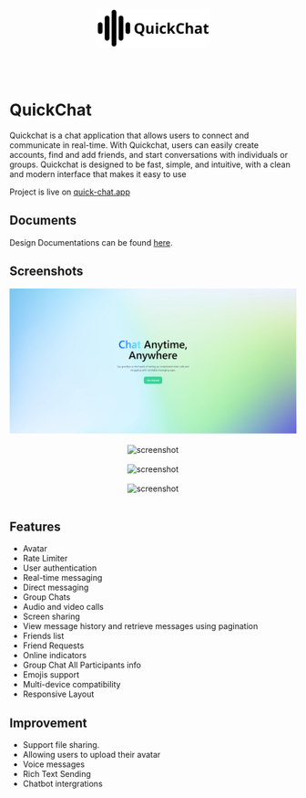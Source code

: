 <div align="center">
  <br/>
  <br/>
  <br/>
  <br/>
  <img src="./frontend/src/assets/icons/brand-logo.png" alt="Logo" width="200">
  <br/>
  <br/>
  <br/>
  <br/>
</div>

# QuickChat

Quickchat is a chat application that allows users to connect and communicate in real-time. With Quickchat, users can easily create accounts, find and add friends, and start conversations with individuals or groups. Quickchat is designed to be fast, simple, and intuitive, with a clean and modern interface that makes it easy to use

Project is live on [quick-chat.app](https://quick-chat.app/)

## Documents

Design Documentations can be found [here](./documentations).

## Screenshots

<div align="center">
  <img src="./documentations/screenshots/screenshot-landing.png" alt="screenshot">
  <br />
  <br />
  <img src="./documentations/screenshots/screenshot-videocall.PNG" alt="screenshot">
  <br />
  <br />
  <img src="./documentations/screenshots/screenshot-groupchat.PNG" alt="screenshot">
  <br />
  <br />
  <img src="./documentations/screenshots/screenshot-chat.PNG" alt="screenshot">
  <br />
  <br />
</div>

## Features

- Avatar
- Rate Limiter
- User authentication
- Real-time messaging
- Direct messaging
- Group Chats
- Audio and video calls
- Screen sharing
- View message history and retrieve messages using pagination
- Friends list
- Friend Requests
- Online indicators
- Group Chat All Participants info
- Emojis support
- Multi-device compatibility
- Responsive Layout

## Improvement

- Support file sharing.
- Allowing users to upload their avatar
- Voice messages
- Rich Text Sending
- Chatbot intergrations
